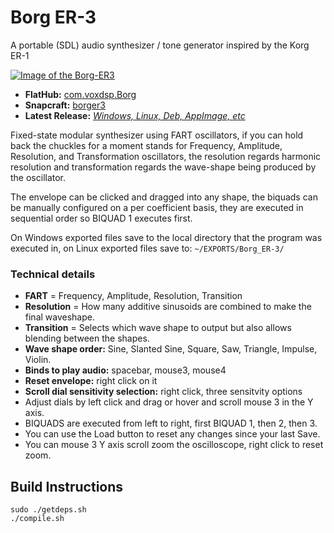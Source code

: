 # Borg ER-3
A portable (SDL) audio synthesizer / tone generator inspired by the Korg ER-1

[![Image of the Borg-ER3](https://dashboard.snapcraft.io/site_media/appmedia/2023/01/borger3_eyBQLNu.png)](https://www.youtube.com/watch?v=gLB91cO6RaE "Borg ER-3 FART Oscillators Demonstration Video")

* **FlatHub:** [com.voxdsp.Borg](https://flathub.org/apps/details/com.voxdsp.Borg)
* **Snapcraft:** [borger3](https://snapcraft.io/borger3)
* **Latest Release:** [*Windows, Linux, Deb, AppImage, etc*](https://github.com/mrbid/Borg-ER-3/releases)

Fixed-state modular synthesizer using FART oscillators, if you can hold back the chuckles for a moment stands for Frequency, Amplitude, Resolution, and Transformation oscillators, the resolution regards harmonic resolution and transformation regards the wave-shape being produced by the oscillator.

The envelope can be clicked and dragged into any shape, the biquads can be manually configured on a per coefficient basis, they are executed in sequential order so BIQUAD 1 executes first.

On Windows exported files save to the local directory that the program was executed in, on Linux exported files save to: `~/EXPORTS/Borg_ER-3/`

### Technical details
* **FART** = Frequency, Amplitude, Resolution, Transition
* **Resolution** = How many additive sinusoids are combined to make the final waveshape.
* **Transition** = Selects which wave shape to output but also allows blending between the shapes.
* **Wave shape order:** Sine, Slanted Sine, Square, Saw, Triangle, Impulse, Violin.
* **Binds to play audio:** spacebar, mouse3, mouse4
* **Reset envelope:** right click on it
* **Scroll dial sensitivity selection:** right click, three sensitvity options
* Adjust dials by left click and drag or hover and scroll mouse 3 in the Y axis.
* BIQUADS are executed from left to right, first BIQUAD 1, then 2, then 3.
* You can use the Load button to reset any changes since your last Save.
* You can mouse 3 Y axis scroll zoom the oscilloscope, right click to reset zoom.

## Build Instructions
```
sudo ./getdeps.sh
./compile.sh
```
